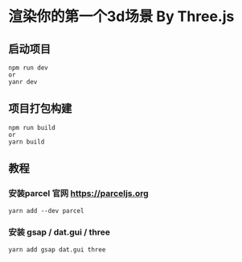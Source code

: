 

# 渲染你的第一个3d场景 By Three.js


## 启动项目
```
npm run dev
or 
yanr dev
```
## 项目打包构建

```
npm run build
or 
yarn build
```


## 教程

### 安装parcel 官网 https://parceljs.org
```
yarn add --dev parcel
```
### 安装 gsap / dat.gui / three
```
yarn add gsap dat.gui three
```

